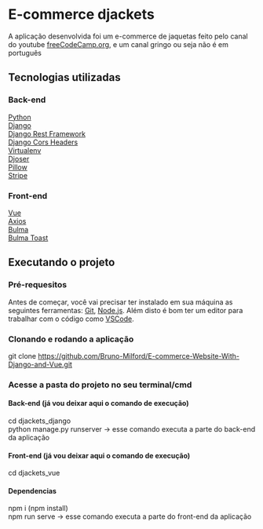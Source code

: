 # E-commerce djackets

A aplicação desenvolvida foi um e-commerce de jaquetas feito pelo canal do youtube [freeCodeCamp.org](https://www.youtube.com/channel/UC8butISFwT-Wl7EV0hUK0BQ), e um canal gringo ou seja não é em português

## Tecnologias utilizadas 
### Back-end 
[Python](https://www.python.org) <br />
[Django](https://www.djangoproject.com) <br />
[Django Rest Framework](https://www.django-rest-framework.org) <br />
[Django Cors Headers](https://github.com/adamchainz/django-cors-headers) <br />
[Virtualenv](https://virtualenv.pypa.io/en/latest/#) <br />
[Djoser](https://djoser.readthedocs.io/en/latest/getting_started.html) <br />
[Pillow](https://pillow.readthedocs.io/en/stable/) <br />
[Stripe](https://stripe.com/docs/api) <br />

### Front-end
[Vue](https://vuejs.org) <br /> 
[Axios](https://www.npmjs.com/package/vue-axios) <br /> 
[Bulma](https://bulma.io) <br /> 
[Bulma Toast](https://www.npmjs.com/package/bulma-toast)

## Executando o projeto
### Pré-requesitos 
 Antes de começar, você vai precisar ter instalado em sua máquina as seguintes ferramentas: [Git](https://git-scm.com), [Node.js](https://nodejs.org/en/). Além disto é bom ter um editor para trabalhar com o código como [VSCode](https://code.visualstudio.com).
 
### Clonando e rodando a aplicação 
git clone https://github.com/Bruno-Milford/E-commerce-Website-With-Django-and-Vue.git

### Acesse a pasta do projeto no seu terminal/cmd <br />
#### Back-end (já vou deixar aqui o comando de execução) <br />
cd djackets_django <br />
python manage.py runserver -> esse comando executa a parte do back-end da aplicação

#### Front-end (já vou deixar aqui o comando de execução) <br />
cd djackets_vue <br />
#### Dependencias <br />
npm i (npm install) <br />
npm run serve -> esse comando executa a parte do front-end da aplicação
